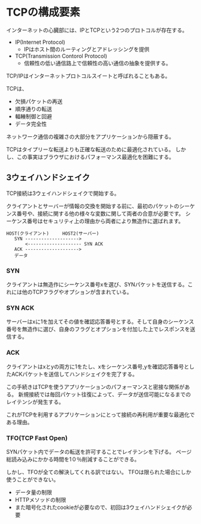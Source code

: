 # TCPの構成要素

インターネットの心臓部には、IPとTCPという2つのプロトコルが存在する。

- IP(Internet Protocol)
  - IPはホスト間のルーティングとアドレッシングを提供
- TCP(Transmission Contorol Protocol)
  - 信頼性の低い通信路上で信頼性の高い通信の抽象を提供する。

TCP/IPはインターネットプロトコルスイートと呼ばれることもある。

TCPは、
- 欠損パケットの再送
- 順序通りの転送
- 輻輳制御と回避
- データ完全性

ネットワーク通信の複雑さの大部分をアプリケーションから隠蔽する。

TCPはタイプリーな転送よりも正確な転送のために最適化されている。
しかし、この事実はブラウザにおけるパフォーマンス最適化を困難にする。

## 3ウェイハンドシェイク

 TCP接続は3ウェイハンドシェイクで開始する。

 クライアントとサーバーが情報の交換を開始する前に、最初のパケットのシーケンス番号や、接続に関する他の様々な変数に関して両者の合意が必要です。
 シーケンス番号はセキュリティ上の理由から両者により無造作に選ばれます。

 ```
 HOST(クライアント)     HOST2(サーバー)
    SYN --------------------> 
        <-------------------- SYN ACK
    ACK -------------------->
    データ  
```

### SYN
クライアントは無造作にシーケンス番号xを選び、SYNパケットを送信する。これには他のTCPフラグやオプションが含まれている。

### SYN ACK
サーバーはxに1を加えてその値を確認応答番号とする。そして自身のシーケンス番号を無造作に選び、自身のフラグとオプションを付加した上でレスポンスを送信する。

### ACK
クライアントはxとyの両方に1をたし、xをシーケンス番号,yを確認応答番号としたACKパケットを送信してハンドシェイクを完了する。

この手続きはTCPを使うアプリケーションのパフォーマンスと密接な関係がある。
新規接続では毎回パケット往復によって、データが送信可能になるまでのレイテンシが発生する。

これがTCPを利用するアプリケーションにとって接続の再利用が重要な最適化である理由。

### TFO(TCP Fast Open)

SYNパケット内でデータの転送を許可することでレイテンシを下げる。
ページ総読み込みにかかる時間を1０％削減することができる。

しかし、TFOが全ての解決してくれる訳ではない。
TFOは限られた場合にしか使うことができない。

- データ量の制限
- HTTPメソッドの制限
- また暗号化されたcookieが必要なので、初回は3ウェイハンドシェイクが必要


